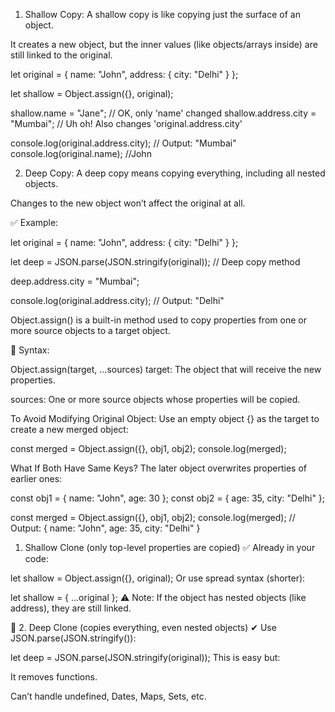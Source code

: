 1. Shallow Copy:
A shallow copy is like copying just the surface of an object.

It creates a new object, but the inner values (like objects/arrays inside) are still linked to the original.


let original = { name: "John", address: { city: "Delhi" } };

let shallow = Object.assign({}, original);

shallow.name = "Jane"; // OK, only 'name' changed
shallow.address.city = "Mumbai"; // Uh oh! Also changes 'original.address.city'

console.log(original.address.city); // Output: "Mumbai"
console.log(original.name); //John


2. Deep Copy:
A deep copy means copying everything, including all nested objects.

Changes to the new object won’t affect the original at all.

✅ Example:

let original = { name: "John", address: { city: "Delhi" } };

let deep = JSON.parse(JSON.stringify(original)); // Deep copy method

deep.address.city = "Mumbai";

console.log(original.address.city); // Output: "Delhi"




Object.assign() is a built-in method used to copy properties from one or more source objects to a target object.

🔹 Syntax:

Object.assign(target, ...sources)
target: The object that will receive the new properties.

sources: One or more source objects whose properties will be copied.

To Avoid Modifying Original Object:
Use an empty object {} as the target to create a new merged object:


const merged = Object.assign({}, obj1, obj2);
console.log(merged);

 What If Both Have Same Keys?
The later object overwrites properties of earlier ones:


const obj1 = { name: "John", age: 30 };
const obj2 = { age: 35, city: "Delhi" };

const merged = Object.assign({}, obj1, obj2);
console.log(merged);
// Output: { name: "John", age: 35, city: "Delhi" }



 1. Shallow Clone (only top-level properties are copied)
✅ Already in your code:


let shallow = Object.assign({}, original);
Or use spread syntax (shorter):


let shallow = { ...original };
⚠ Note: If the object has nested objects (like address), they are still linked.

🔹 2. Deep Clone (copies everything, even nested objects)
✔ Use JSON.parse(JSON.stringify()):


let deep = JSON.parse(JSON.stringify(original));
This is easy but:

It removes functions.

Can’t handle undefined, Dates, Maps, Sets, etc.


